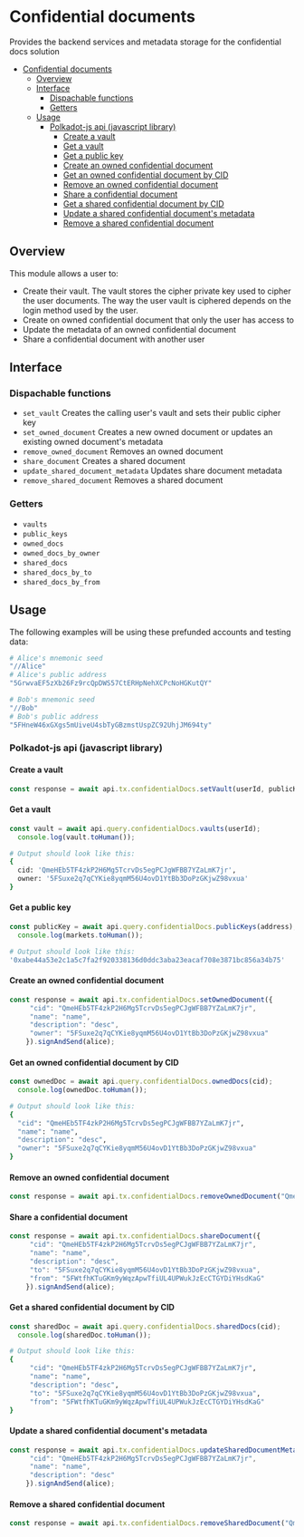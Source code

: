 # Confidential documents
Provides the backend services and metadata storage for the confidential docs solution

- [Confidential documents](#confidential-documents)
  - [Overview](#overview)
  - [Interface](#interface)
    - [Dispachable functions](#dispachable-functions)
    - [Getters](#getters)
  - [Usage](#usage)
    - [Polkadot-js api (javascript library)](#polkadot-js-api-javascript-library)
      - [Create a vault](#create-a-vault)
      - [Get a vault](#get-a-vault)
      - [Get a public key](#get-a-public-key)
      - [Create an owned confidential document](#create-an-owned-confidential-document)
      - [Get an owned confidential document by CID](#get-an-owned-confidential-document-by-cid)
      - [Remove an owned confidential document](#remove-an-owned-confidential-document)
      - [Share a confidential document](#share-a-confidential-document)
      - [Get a shared confidential document by CID](#get-a-shared-confidential-document-by-cid)
      - [Update a shared confidential document's metadata](#update-a-shared-confidential-documents-metadata)
      - [Remove a shared confidential document](#remove-a-shared-confidential-document)
## Overview

This module allows a user to: 
- Create their vault. The vault stores the cipher private key used to cipher the user documents. The way the user vault is ciphered depends on the login method used by the user.
- Create on owned confidential document that only the user has access to
- Update the metadata of an owned confidential document
- Share a confidential document with another user

## Interface

### Dispachable functions
- `set_vault` Creates the calling user's vault and sets their public cipher key
- `set_owned_document` Creates a new owned document or updates an existing owned document's metadata
- `remove_owned_document` Removes an owned document
- `share_document` Creates a shared document
- `update_shared_document_metadata` Updates share document metadata
- `remove_shared_document` Removes a shared document

### Getters
- `vaults`
- `public_keys`
- `owned_docs`
- `owned_docs_by_owner`
- `shared_docs`
- `shared_docs_by_to`
- `shared_docs_by_from`

## Usage

The following examples will be using these prefunded accounts and testing data:

```bash
# Alice's mnemonic seed
"//Alice"
# Alice's public address 
"5GrwvaEF5zXb26Fz9rcQpDWS57CtERHpNehXCPcNoHGKutQY"

# Bob's mnemonic seed
"//Bob"
# Bob's public address
"5FHneW46xGXgs5mUiveU4sbTyGBzmstUspZC92UhjJM694ty"
```

### Polkadot-js api (javascript library)

#### Create a vault
```js
const response = await api.tx.confidentialDocs.setVault(userId, publicKey, cid).signAndSend(alice);
```

#### Get a vault
```js
const vault = await api.query.confidentialDocs.vaults(userId);
  console.log(vault.toHuman());
```
```bash
# Output should look like this: 
{ 
  cid: 'QmeHEb5TF4zkP2H6Mg5TcrvDs5egPCJgWFBB7YZaLmK7jr',
  owner: '5FSuxe2q7qCYKie8yqmM56U4ovD1YtBb3DoPzGKjwZ98vxua'
}
```

#### Get a public key
```js
const publicKey = await api.query.confidentialDocs.publicKeys(address);
  console.log(markets.toHuman());
```
```bash
# Output should look like this: 
'0xabe44a53e2c1a5c7fa2f920338136d0ddc3aba23eacaf708e3871bc856a34b75'
```

#### Create an owned confidential document
```js
const response = await api.tx.confidentialDocs.setOwnedDocument({
     "cid": "QmeHEb5TF4zkP2H6Mg5TcrvDs5egPCJgWFBB7YZaLmK7jr",
     "name": "name",
     "description": "desc",
     "owner": "5FSuxe2q7qCYKie8yqmM56U4ovD1YtBb3DoPzGKjwZ98vxua"
    }).signAndSend(alice);
```

#### Get an owned confidential document by CID
```js
const ownedDoc = await api.query.confidentialDocs.ownedDocs(cid);
  console.log(ownedDoc.toHuman());
```
```bash
# Output should look like this: 
{
  "cid": "QmeHEb5TF4zkP2H6Mg5TcrvDs5egPCJgWFBB7YZaLmK7jr",
  "name": "name",
  "description": "desc",
  "owner": "5FSuxe2q7qCYKie8yqmM56U4ovD1YtBb3DoPzGKjwZ98vxua"
}
```

#### Remove an owned confidential document
```js
const response = await api.tx.confidentialDocs.removeOwnedDocument("QmeHEb5TF4zkP2H6Mg5TcrvDs5egPCJgWFBB7YZaLmK7jr").signAndSend(alice);
```

#### Share a confidential document
```js
const response = await api.tx.confidentialDocs.shareDocument({
     "cid": "QmeHEb5TF4zkP2H6Mg5TcrvDs5egPCJgWFBB7YZaLmK7jr",
     "name": "name",
     "description": "desc",
     "to": "5FSuxe2q7qCYKie8yqmM56U4ovD1YtBb3DoPzGKjwZ98vxua",
     "from": "5FWtfhKTuGKm9yWqzApwTfiUL4UPWukJzEcCTGYDiYHsdKaG"
    }).signAndSend(alice);
```

#### Get a shared confidential document by CID
```js
const sharedDoc = await api.query.confidentialDocs.sharedDocs(cid);
  console.log(sharedDoc.toHuman());
```
```bash
# Output should look like this: 
{
     "cid": "QmeHEb5TF4zkP2H6Mg5TcrvDs5egPCJgWFBB7YZaLmK7jr",
     "name": "name",
     "description": "desc",
     "to": "5FSuxe2q7qCYKie8yqmM56U4ovD1YtBb3DoPzGKjwZ98vxua",
     "from": "5FWtfhKTuGKm9yWqzApwTfiUL4UPWukJzEcCTGYDiYHsdKaG"
}
```

#### Update a shared confidential document's metadata
```js
const response = await api.tx.confidentialDocs.updateSharedDocumentMetadata({
     "cid": "QmeHEb5TF4zkP2H6Mg5TcrvDs5egPCJgWFBB7YZaLmK7jr",
     "name": "name",
     "description": "desc"
    }).signAndSend(alice);
```

#### Remove a shared confidential document
```js
const response = await api.tx.confidentialDocs.removeSharedDocument("QmeHEb5TF4zkP2H6Mg5TcrvDs5egPCJgWFBB7YZaLmK7jr").signAndSend(alice);
```